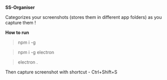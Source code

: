 **SS-Organiser**

Categorizes your screenshots (stores them in different app folders) as you capture them !

**How to run**
  > npm i -g
  
  > npm i -g electron
  
  > electron .
  
  Then capture screenshot with shortcut - Ctrl+Shift+S
